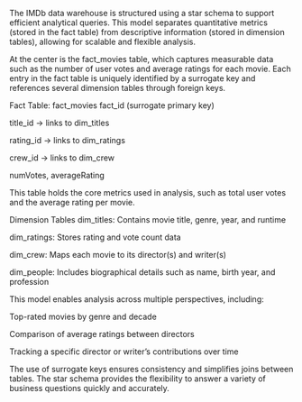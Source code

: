 The IMDb data warehouse is structured using a star schema to support efficient analytical queries. This model separates quantitative metrics (stored in the fact table) from descriptive information (stored in dimension tables), allowing for scalable and flexible analysis.

At the center is the fact_movies table, which captures measurable data such as the number of user votes and average ratings for each movie. Each entry in the fact table is uniquely identified by a surrogate key and references several dimension tables through foreign keys.

Fact Table: fact_movies
fact_id (surrogate primary key)

title_id → links to dim_titles

rating_id → links to dim_ratings

crew_id → links to dim_crew

numVotes, averageRating

This table holds the core metrics used in analysis, such as total user votes and the average rating per movie.

Dimension Tables
dim_titles: Contains movie title, genre, year, and runtime

dim_ratings: Stores rating and vote count data

dim_crew: Maps each movie to its director(s) and writer(s)

dim_people: Includes biographical details such as name, birth year, and profession

This model enables analysis across multiple perspectives, including:

Top-rated movies by genre and decade

Comparison of average ratings between directors

Tracking a specific director or writer’s contributions over time

The use of surrogate keys ensures consistency and simplifies joins between tables. The star schema provides the flexibility to answer a variety of business questions quickly and accurately.
